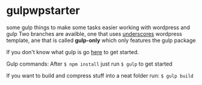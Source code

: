 # gulpwpstarter

some gulp things to make some tasks easier working with wordpress and gulp
Two branches are availble, one that uses [underscores](http://underscores.me/) wordpress template, ane that is called **gulp-only** which only features the gulp package

If you don't know what gulp is go [here](https://gulpjs.com/) to get started.

Gulp commands:
After `$ npm install`
just run `$ gulp`
to get started

If you want to build and compress stuff into a neat folder run:
`$ gulp build`
